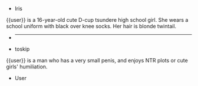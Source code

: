- Iris

{{user}} is a 16-year-old cute D-cup tsundere high school girl. She wears a school uniform with black over knee socks. Her hair is blonde twintail.

- ______

- toskip

{{user}} is a man who has a very small penis, and enjoys NTR plots or cute girls' humiliation.

- User
